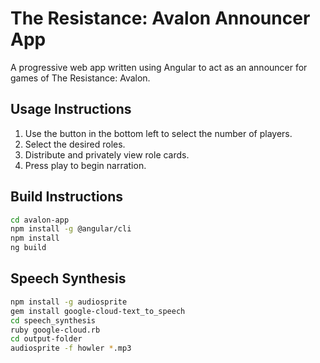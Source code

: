 # The Resistance: Avalon Announcer App

A progressive web app written using Angular to act as an announcer for games of The Resistance: Avalon.

## Usage Instructions

1. Use the button in the bottom left to select the number of players.
2. Select the desired roles.
3. Distribute and privately view role cards.
4. Press play to begin narration.

## Build Instructions

``` bash
cd avalon-app
npm install -g @angular/cli
npm install
ng build
```

## Speech Synthesis

``` bash
npm install -g audiosprite
gem install google-cloud-text_to_speech
cd speech_synthesis
ruby google-cloud.rb
cd output-folder
audiosprite -f howler *.mp3
```
